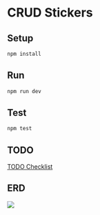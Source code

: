 # CRUD Stickers

## Setup

```sh
npm install
```

## Run

```sh
npm run dev
```

## Test

```sh
npm test
```

## TODO

[TODO Checklist](TODO.md)

## ERD

![](https://www.lucidchart.com/publicSegments/view/13db5d11-35d6-4231-b2ee-6b37cd7ec96b/image.png)